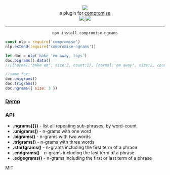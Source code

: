 <div align="center">
  <img src="https://cloud.githubusercontent.com/assets/399657/23590290/ede73772-01aa-11e7-8915-181ef21027bc.png" />

  <div>a plugin for <a href="https://github.com/spencermountain/compromise/">compromise</a></div>
  
  <!-- npm version -->
  <a href="https://npmjs.org/package/compromise-ngrams">
    <img src="https://img.shields.io/npm/v/compromise-ngrams.svg?style=flat-square" />
  </a>
  
  <!-- file size -->
  <a href="https://unpkg.com/compromise-ngrams/builds/compromise-ngrams.min.js">
    <img src="https://badge-size.herokuapp.com/spencermountain/compromise-ngrams/master/builds/compromise-ngrams.min.js" />
  </a>
   <hr/>
</div>

<div align="center">
  <code>npm install compromise-ngrams</code>
</div>

```js
const nlp = require('compromise')
nlp.extend(require('compromise-ngrams'))

let doc = nlp(`bake 'em away, toys`)
doc.bigrams().data()
//[{normal:'bake em', size:2, count:1}, {normal:'em away', size:2, count:1}, {normal:'em toys', size:2, count:1}]

//same for:
doc.unigrams()
doc.trigrams()
doc.ngrams({ size: 3 })
```

### [Demo](https://observablehq.com/@spencermountain/compromise-ngram)

### API:

- **.ngrams({})** - list all repeating sub-phrases, by word-count
- **.unigrams()** - n-grams with one word
- **.bigrams()** - n-grams with two words
- **.trigrams()** - n-grams with three words
- **.startgrams()** - n-grams including the first term of a phrase
- **.endgrams()** - n-grams including the last term of a phrase
- **.edgegrams()** - n-grams including the first or last term of a phrase

MIT
